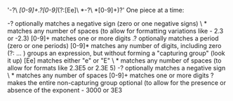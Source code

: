 '-?\ *[0-9]+\.?[0-9]*(?:[Ee]\ *-?\ *[0-9]+)?'
One piece at a time:

-?        optionally matches a negative sign (zero or one negative signs)
\ *       matches any number of spaces (to allow for formatting variations like - 2.3 or -2.3)
[0-9]+    matches one or more digits
\.?       optionally matches a period (zero or one periods)
[0-9]*    matches any number of digits, including zero
(?: ... ) groups an expression, but without forming a "capturing group" (look it up)
[Ee]      matches either "e" or "E"
\ *       matches any number of spaces (to allow for formats like 2.3E5 or 2.3E 5)
-?        optionally matches a negative sign
\ *       matches any number of spaces
[0-9]+    matches one or more digits
?         makes the entire non-capturing group optional (to allow for the presence or absence of the exponent - 3000 or 3E3

